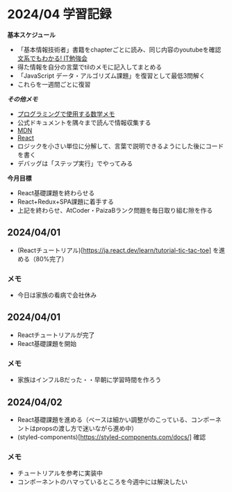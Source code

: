 # 2024/04 学習記録

**基本スケジュール**
*  「基本情報技術者」書籍をchapterごとに読み、同じ内容のyoutubeを確認[文系でもわかる! IT勉強会](https://www.youtube.com/playlist?list=PLCHgb5A4oO6nTjEtd6svleCbdG0vfWpvF)
*   得た情報を自分の言葉でtilのメモに記入してまとめる
*   「JavaScript データ・アルゴリズム課題」を復習として最低3問解く
*   これらを一週間ごとに復習

***その他メモ***
*  [プログラミングで使用する数学メモ](https://www.notion.so/e648a121692d4ff99356b4c57737e221?pvs=4)
*  公式ドキュメントを隅々まで読んで情報収集する
  *  [MDN](https://developer.mozilla.org/ja/docs/Web/JavaScript/Guide)
  *  [React](https://ja.react.dev/reference/react)
*  ロジックを小さい単位に分解して、言葉で説明できるようにした後にコードを書く
*  デバッグは「ステップ実行」でやってみる


**今月目標**

* React基礎課題を終わらせる
* React+Redux+SPA課題に着手する
* 上記を終わらせ、AtCoder・PaizaBランク問題を毎日取り組む隙を作る

## 2024/04/01
* (Reactチュートリアル)[https://ja.react.dev/learn/tutorial-tic-tac-toe] を進める（80%完了）

### メモ
* 今日は家族の看病で会社休み

## 2024/04/01
* Reactチュートリアルが完了
* React基礎課題を開始

### メモ
* 家族はインフルBだった・・早朝に学習時間を作ろう

## 2024/04/02
* React基礎課題を進める（ベースは細かい調整がのこっている、コンポーネントはpropsの渡し方で迷いながら進め中）
* (styled-components)[https://styled-components.com/docs/] 確認

### メモ
* チュートリアルを参考に実装中
* コンポーネントのハマっているところを今週中には解決したい
